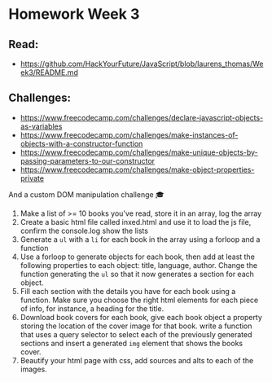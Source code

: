 # Homework Week 3

## Read:
- https://github.com/HackYourFuture/JavaScript/blob/laurens_thomas/Week3/README.md

## Challenges:
- https://www.freecodecamp.com/challenges/declare-javascript-objects-as-variables
- https://www.freecodecamp.com/challenges/make-instances-of-objects-with-a-constructor-function
- https://www.freecodecamp.com/challenges/make-unique-objects-by-passing-parameters-to-our-constructor
- https://www.freecodecamp.com/challenges/make-object-properties-private

And a custom DOM manipulation challenge :mortar_board:
1. Make a list of >= 10 books you've read, store it in an array, log the array
2. Create a basic html file called inxed.html and use it to load the js file, confirm the console.log show the lists
3. Generate a `ul` with a `li` for each book in the array using a forloop and a function
4. Use a forloop to generate objects for each book, then add at least the following properties to each object: title, language, author. Change the function generating the `ul` so that it now generates a section for each object.
5. Fill each section with the details you have for each book using a function. Make sure you choose the right html elements for each piece of info, for instance, a heading for the title.
6. Download book covers for each book, give each book object a property storing the location of the cover image for that book. write a function that uses a query selector to select each of the previously generated sections and insert a generated `img` element that shows the books cover.
7. Beautify your html page with css, add sources and alts to each of the images.
